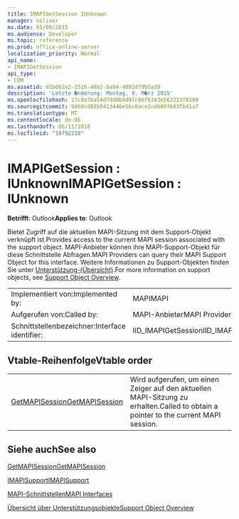 ```yaml
---
title: IMAPIGetSession IUnknown
manager: soliver
ms.date: 03/09/2015
ms.audience: Developer
ms.topic: reference
ms.prod: office-online-server
localization_priority: Normal
api_name:
- IMAPIGetSession
api_type:
- COM
ms.assetid: d1b662e2-1516-46b2-ba94-4092d79b5a39
description: 'Letzte �nderung: Montag, 9. M�rz 2015'
ms.openlocfilehash: 17c9a7ba54d7dd0b4d97c06f6343e563223f8100
ms.sourcegitcommit: 9d60cd82b5413446e5bc8ace2cd689f683fb41a7
ms.translationtype: MT
ms.contentlocale: de-DE
ms.lasthandoff: 06/11/2018
ms.locfileid: "19792218"
---
```

# <a name="imapigetsession--iunknown"></a><span data-ttu-id="aec90-103">IMAPIGetSession : IUnknown</span><span class="sxs-lookup"><span data-stu-id="aec90-103">IMAPIGetSession : IUnknown</span></span>

  
  
<span data-ttu-id="aec90-104">**Betrifft**: Outlook</span><span class="sxs-lookup"><span data-stu-id="aec90-104">**Applies to**: Outlook</span></span> 
  
<span data-ttu-id="aec90-105">Bietet Zugriff auf die aktuellen MAPI-Sitzung mit dem Support-Objekt verknüpft ist.</span><span class="sxs-lookup"><span data-stu-id="aec90-105">Provides access to the current MAPI session associated with the support object.</span></span> <span data-ttu-id="aec90-106">MAPI-Anbieter können ihre MAPI-Support-Objekt für diese Schnittstelle Abfragen.</span><span class="sxs-lookup"><span data-stu-id="aec90-106">MAPI Providers can query their MAPI Support Object for this interface.</span></span> <span data-ttu-id="aec90-107">Weitere Informationen zu Support-Objekten finden Sie unter [Unterstützung-(Übersicht)](support-object-overview.md).</span><span class="sxs-lookup"><span data-stu-id="aec90-107">For more information on support objects, see [Support Object Overview](support-object-overview.md).</span></span>
  
|||
|:-----|:-----|
|<span data-ttu-id="aec90-108">Implementiert von:</span><span class="sxs-lookup"><span data-stu-id="aec90-108">Implemented by:</span></span>  <br/> |<span data-ttu-id="aec90-109">MAPI</span><span class="sxs-lookup"><span data-stu-id="aec90-109">MAPI</span></span>  <br/> |
|<span data-ttu-id="aec90-110">Aufgerufen von:</span><span class="sxs-lookup"><span data-stu-id="aec90-110">Called by:</span></span>  <br/> |<span data-ttu-id="aec90-111">MAPI-Anbieter</span><span class="sxs-lookup"><span data-stu-id="aec90-111">MAPI Providers</span></span>  <br/> |
|<span data-ttu-id="aec90-112">Schnittstellenbezeichner:</span><span class="sxs-lookup"><span data-stu-id="aec90-112">Interface identifier:</span></span>  <br/> |<span data-ttu-id="aec90-113">IID_IMAPIGetSession</span><span class="sxs-lookup"><span data-stu-id="aec90-113">IID_IMAPIGetSession</span></span>  <br/> |
   
## <a name="vtable-order"></a><span data-ttu-id="aec90-114">Vtable-Reihenfolge</span><span class="sxs-lookup"><span data-stu-id="aec90-114">Vtable order</span></span>

|||
|:-----|:-----|
|[<span data-ttu-id="aec90-115">GetMAPISession</span><span class="sxs-lookup"><span data-stu-id="aec90-115">GetMAPISession</span></span>](imapigetsession-getmapisession.md) <br/> |<span data-ttu-id="aec90-116">Wird aufgerufen, um einen Zeiger auf den aktuellen MAPI-Sitzung zu erhalten.</span><span class="sxs-lookup"><span data-stu-id="aec90-116">Called to obtain a pointer to the current MAPI session.</span></span>  <br/> |
   
## <a name="see-also"></a><span data-ttu-id="aec90-117">Siehe auch</span><span class="sxs-lookup"><span data-stu-id="aec90-117">See also</span></span>



[<span data-ttu-id="aec90-118">GetMAPISession</span><span class="sxs-lookup"><span data-stu-id="aec90-118">GetMAPISession</span></span>](imapigetsession-getmapisession.md)
  
[<span data-ttu-id="aec90-119">IMAPISupport</span><span class="sxs-lookup"><span data-stu-id="aec90-119">IMAPISupport</span></span>](imapisupportiunknown.md)


[<span data-ttu-id="aec90-120">MAPI-Schnittstellen</span><span class="sxs-lookup"><span data-stu-id="aec90-120">MAPI Interfaces</span></span>](mapi-interfaces.md)
  
[<span data-ttu-id="aec90-121">Übersicht über Unterstützungsobjekte</span><span class="sxs-lookup"><span data-stu-id="aec90-121">Support Object Overview</span></span>](support-object-overview.md)

